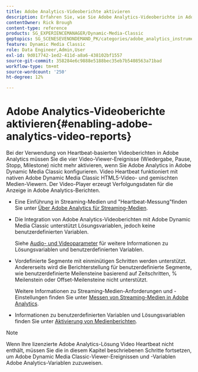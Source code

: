 ```yaml
---
title: Adobe Analytics-Videoberichte aktivieren
description: Erfahren Sie, wie Sie Adobe Analytics-Videoberichte in Adobe Dynamic Media Classic aktivieren.
contentOwner: Rick Brough
content-type: reference
products: SG_EXPERIENCEMANAGER/Dynamic-Media-Classic
geptopics: SG_SCENESEVENONDEMAND_PK/categories/adobe_analytics_instrumentation_kit
feature: Dynamic Media Classic
role: Data Engineer,Admin,User
exl-id: 9d017742-1ed2-411d-a8a6-438102bf1557
source-git-commit: 358284e6c9888e5188bec35eb7b5408563a71bad
workflow-type: tm+mt
source-wordcount: '250'
ht-degree: 12%

---
```


# Adobe Analytics-Videoberichte aktivieren{#enabling-adobe-analytics-video-reports}

Bei der Verwendung von Heartbeat-basierten Videoberichten in Adobe Analytics müssen Sie die vier Video-Viewer-Ereignisse (Wiedergabe, Pause, Stopp, Milestone) nicht mehr aktivieren, wenn Sie Adobe Analytics in Adobe Dynamic Media Classic konfigurieren. Video Heartbeat funktioniert mit nativen Adobe Dynamic Media Classic HTML5-Video- und gemischten Medien-Viewern. Der Video-Player erzeugt Verfolgungsdaten für die Anzeige in Adobe Analytics-Berichten.

* Eine Einführung in Streaming-Medien und &quot;Heartbeat-Messung&quot;finden Sie unter [Über Adobe Analytics für Streaming-Medien](https://experienceleague.adobe.com/docs/media-analytics/using/media-overview.html#about-adobe-analytics-for-streaming-media).

* Die Integration von Adobe Analytics-Videoberichten mit Adobe Dynamic Media Classic unterstützt Lösungsvariablen, jedoch keine benutzerdefinierten Variablen.

   Siehe [Audio- und Videoparameter](https://experienceleague.adobe.com/docs/media-analytics/using/metrics-and-metadata/audio-video-parameters.html#metrics-and-metadata) für weitere Informationen zu Lösungsvariablen und benutzerdefinierten Variablen.

* Vordefinierte Segmente mit einminütigen Schritten werden unterstützt. Andererseits wird die Berichterstellung für benutzerdefinierte Segmente, wie benutzerdefinierte Meilensteine basierend auf Zeitschritten, % Meilenstein oder Offset-Meilensteine nicht unterstützt.

   Weitere Informationen zu Streaming-Medien-Anforderungen und -Einstellungen finden Sie unter [Messen von Streaming-Medien in Adobe Analytics](https://experienceleague.adobe.com/docs/media-analytics/using/media-overview.html).

* Informationen zu benutzerdefinierten Variablen und Lösungsvariablen finden Sie unter [Aktivierung von Medienberichten](https://experienceleague.adobe.com/docs/media-analytics/using/media-reports/media-reports-enable.html?lang=en#media-reports).

>[!NOTE]
>
>Wenn Ihre lizenzierte Adobe Analytics-Lösung Video Heartbeat nicht enthält, müssen Sie die in diesem Kapitel beschriebenen Schritte fortsetzen, um Adobe Dynamic Media Classic-Viewer-Ereignissen und -Variablen Adobe Analytics-Variablen zuzuweisen.
